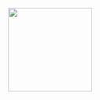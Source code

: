 <p>
  <img src="https://github.com/e-Dylan/launchname/blob/master/client/src/resources/logo/new/waygo-logo.png" height="170" width="170">
</p>
